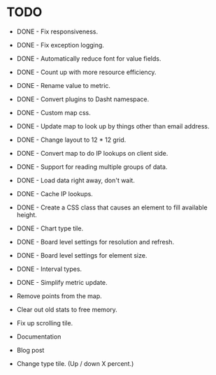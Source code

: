 # TODO

+ DONE - Fix responsiveness.
+ DONE - Fix exception logging.
+ DONE - Automatically reduce font for value fields.
+ DONE - Count up with more resource efficiency.
+ DONE - Rename value to metric.
+ DONE - Convert plugins to Dasht namespace.
+ DONE - Custom map css.
+ DONE - Update map to look up by things other than email address.
+ DONE - Change layout to 12 * 12 grid.
+ DONE - Convert map to do IP lookups on client side.
+ DONE - Support for reading multiple groups of data.
+ DONE - Load data right away, don't wait.
+ DONE - Cache IP lookups.
+ DONE - Create a CSS class that causes an element to fill available height.
+ DONE - Chart type tile.
+ DONE - Board level settings for resolution and refresh.
+ DONE - Board level settings for element size.
+ DONE - Interval types.
+ DONE - Simplify metric update.

+ Remove points from the map.
+ Clear out old stats to free memory.
+ Fix up scrolling tile.
+ Documentation
+ Blog post
+ Change type tile. (Up / down X percent.)
